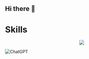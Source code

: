 ## Hi there 👋

<!--
**Uldrix/Uldrix** is a ✨ _special_ ✨ repository because its `README.md` (this file) appears on your GitHub profile.

Here are some ideas to get you started:

- 🔭 I’m currently working on ...
- 🌱 I’m currently learning ...
- 👯 I’m looking to collaborate on ...
- 🤔 I’m looking for help with ...
- 💬 Ask me about ...
- 📫 How to reach me: ...
- 😄 Pronouns: ...
- ⚡ Fun fact: ...
-->

<h1>Skills</h1>

<p align="center">
  <a href="https://skillicons.dev">
    <img src="https://skillicons.dev/icons?i=git,github,c,cpp,cs,bash,blender,bootstrap,html,css,js,discord,dotnet,electron,jquery,kali,linux,mysql,nginx,nodejs,php,qt,unreal,unity,ubuntu,visualstudio,vscode,windows,npm" />
  </a>
</p>

![ChatGPT](https://img.shields.io/badge/chatGPT-74aa9c?style=for-the-badge&logo=openai&logoColor=white)

